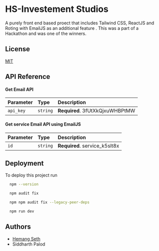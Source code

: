 
# HS-Investement Studios

A purely front end based proect that includes Tailwind CSS, ReactJS and Roting with EmailJS as an additional feature .
This was a part of a Hackathon and was one of the winners.



## License

[MIT](https://choosealicense.com/licenses/mit/)


## API Reference

#### Get Email API



| Parameter | Type     | Description                |
| :-------- | :------- | :------------------------- |
| `api_key` | `string` | **Required**. 3fUtXkQjxuWHBPtMW |

#### Get service Email API using EmailJS



| Parameter | Type     | Description                       |
| :-------- | :------- | :-------------------------------- |
| `id`      | `string` | **Required**. service_k5slt8x     |


## Deployment

To deploy this project run

```bash
  npm --version
```

```bash
  npm audit fix 
```

```bash
  npm npm audit fix --legacy-peer-deps
```

```bash
  npm run dev
```

## Authors

- [Hemang Seth](https://www.github.com/Hemang-2004)
- Siddharth Palod
